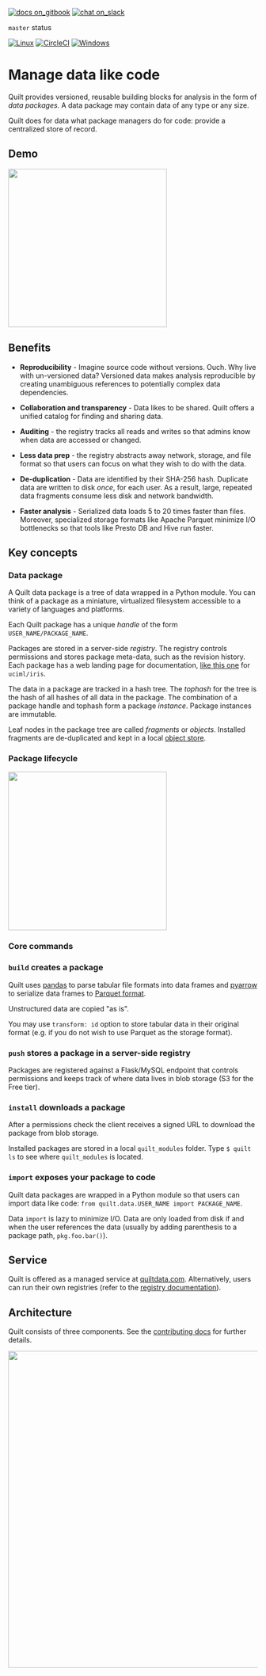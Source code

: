 <!--
	Are you editing this file?
	* /README.md and docs/README.md should be identical copies (symlinks don't work)
	* Use only *absolute links* in these files. Relative links will break.
!-->
[![docs on_gitbook](https://img.shields.io/badge/docs-on_gitbook-blue.svg?style=flat-square)](https://docs.quiltdata.com/)
[![chat on_slack](https://img.shields.io/badge/chat-on_slack-blue.svg?style=flat-square)](https://slack.quiltdata.com/)

`master` status

[![Linux](https://travis-ci.org/quiltdata/quilt.svg?branch=master)](https://travis-ci.org/quiltdata/quilt/branches)
[![CircleCI](https://circleci.com/gh/quiltdata/quilt/tree/master.svg?style=svg)](https://circleci.com/gh/quiltdata/quilt/tree/master)
[![Windows](https://ci.appveyor.com/api/projects/status/7s4sufpi2gr90ase/branch/master?svg=true)](https://ci.appveyor.com/project/akarve/quilt/branch/master)

# Manage data like code

Quilt provides versioned, reusable building blocks for analysis in the form
of _data packages_. A data package may contain data of any type or any size.

Quilt does for data what package managers do for code:
provide a centralized store of record.

## Demo

[<img width="320" src="https://raw.githubusercontent.com/quiltdata/resources/master/img/video-thumb.jpg" />](https://www.youtube.com/watch?v=bKIV1GUVLPc)


## Benefits

* **Reproducibility** - Imagine source code without versions. Ouch.
Why live with un-versioned data?
Versioned data makes analysis reproducible by creating unambiguous
references to potentially complex data dependencies.

* **Collaboration and transparency** - Data likes to be shared. Quilt offers
a unified catalog for finding and sharing data.

* **Auditing** - the registry tracks all reads and writes so that admins
know when data are accessed or changed.

* **Less data prep** - the registry abstracts away network, storage,
and file format so that users can focus on what they wish to do with the
data.

* **De-duplication** - Data are identified by their SHA-256 hash.
Duplicate data are written to disk _once_, for each user.
As a result, large, repeated data fragments consume less disk and
network bandwidth.

* **Faster analysis** - Serialized data loads 5 to 20 times faster than files.
Moreover, specialized storage formats like Apache Parquet minimize I/O
bottlenecks so that tools like Presto DB and Hive run faster.

## Key concepts

### Data package
A Quilt data package is a tree of data wrapped in a Python module.
You can think of a package as a miniature, virtualized filesystem accessible
to a variety of languages and platforms.

Each Quilt package has a unique _handle_ of the form `USER_NAME/PACKAGE_NAME`.

Packages are stored in a server-side _registry_.
The registry controls permissions and stores package meta-data, such as the
revision history. Each package has a web landing page for documentation,
[like this one](https://quiltdata.com/package/uciml/iris) for `uciml/iris`.

The data in a package are tracked in a hash tree. The _tophash_ for the tree
is the hash of all hashes of all data in the package. The combination of a
package handle and tophash form a package _instance_. Package instances are
immutable.

Leaf nodes in the package tree are called _fragments_ or _objects_. Installed
fragments are de-duplicated and kept in a local [object store](./repo-format.md).

### Package lifecycle

<img width="320" src="https://raw.githubusercontent.com/quiltdata/resources/master/img/big-picture.png" />

### Core commands

### `build` creates a package

Quilt uses [pandas](http://pandas.pydata.org/) to parse tabular file formats
into data frames and [pyarrow](https://arrow.apache.org/docs/python/) to
serialize data frames to [Parquet format](https://parquet.apache.org/).

Unstructured data are copied "as is".

You may use `transform: id` option to store tabular data in their original
format (e.g. if you do not wish to use Parquet as the storage format).

### `push` stores a package in a server-side registry

Packages are registered against a Flask/MySQL endpoint that controls permissions
and keeps track of where data lives in blob storage (S3 for the Free tier).

### `install` downloads a package

After a permissions check the client receives a signed URL to download the
package from blob storage.

Installed packages are stored in a local `quilt_modules` folder.
Type `$ quilt ls` to see where `quilt_modules` is located.

### `import` exposes your package to code
Quilt data packages are wrapped in a Python module so that users can import
data like code: `from quilt.data.USER_NAME import PACKAGE_NAME`.

Data `import` is lazy to minimize I/O. Data are only loaded from disk
if and when the user references the data (usually by adding parenthesis to
a package path, `pkg.foo.bar()`).

## Service
Quilt is offered as a managed service at [quiltdata.com](https://quiltdata.com).
Alternatively, users can run their own registries (refer to the
[registry documentation](https://github.com/quiltdata/quilt/blob/master/registry/README.md)).

## Architecture
Quilt consists of three components. See the
[contributing docs](https://github.com/quiltdata/quilt/blob/master/docs/CONTRIBUTING.md)
for further details.
    
<img width="640" src="https://raw.githubusercontent.com/quiltdata/resources/master/img/arch.png" />
